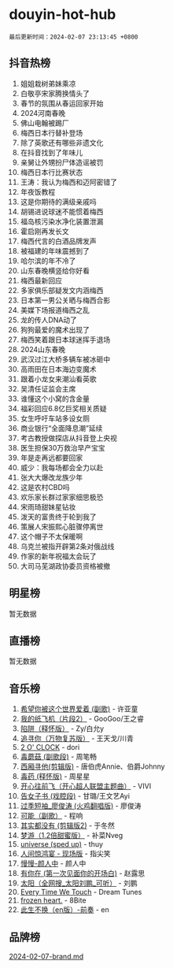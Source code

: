 # douyin-hot-hub

`最后更新时间：2024-02-07 23:13:45 +0800`

## 抖音热榜

1. 姐姐栽树弟妹乘凉
1. 白敬亭宋家腾换情头了
1. 春节的氛围从春运回家开始
1. 2024河南春晚
1. 佛山电翰被踢厂
1. 梅西日本行替补登场
1. 除了英歌还有哪些非遗文化
1. 在抖音找到了年味儿
1. 亲舅让外甥扮尸体造谣被罚
1. 梅西日本行比赛状态
1. 王涛：我认为梅西和迈阿密错了
1. 年夜饭教程
1. 这是你期待的满级亲戚吗
1. 胡锡进说球迷不能惯着梅西
1. 福岛核污染水净化装置泄漏
1. 霍启刚再发长文
1. 梅西代言的白酒品牌发声
1. 被福建的年味震撼到了
1. 哈尔滨的年不冷了
1. 山东春晚横竖给你好看
1. 梅西最新回应
1. 多家俱乐部疑发文内涵梅西
1. 日本第一男公关晒与梅西合影
1. 美媒下场报道梅西之乱
1. 龙的传人DNA动了
1. 狗狗最爱的魔术出现了
1. 梅西笑着跟日本球迷挥手退场
1. 2024山东春晚
1. 武汉过江大桥多辆车被冰砸中
1. 高雨田在日本海边变魔术
1. 跟着小龙女来潮汕看英歌
1. 吴清任证监会主席
1. 谁懂这个小窝的含金量
1. 福彩回应6.8亿巨奖相关质疑
1. 女生呼吁车站多设女厕
1. 商业银行“全面降息潮”延续
1. 考古教授做探店从抖音登上央视
1. 医生担保30万救治早产宝宝
1. 年是走再远都要回家
1. 威少：我每场都会全力以赴
1. 张大大爆改龙族少年
1. 这是农村CBD吗
1. 欢乐家长群过家家细思极恐
1. 宋雨琦甜妹星钻妆
1. 泼天的富贵终于轮到我了
1. 策展人宋振熙心脏骤停离世
1. 这个帽子不太保暖啊
1. 乌克兰被指开辟第2条对俄战线
1. 作家的新年祝福太会玩了
1. 大司马芜湖政协委员资格被撤

## 明星榜

暂无数据

## 直播榜

暂无数据

## 音乐榜

1. [希望你被这个世界爱着 (副歌)](https://sf3-cdn-tos.douyinstatic.com/obj/tos-cn-ve-2774/oUHCmWQfZlE3QQBKBeD8rCFLpJzPgCpImhsxMt) - 许亚童
1. [我的纸飞机（片段2）](https://sf5-hl-cdn-tos.douyinstatic.com/obj/tos-cn-ve-2774/oM2ZrKcg2CD5AeRB2gkeXOFB1IxAGJdZPazYHf) - GooGoo/王之睿
1. [陷阱（释怀版）](https://sf5-hl-cdn-tos.douyinstatic.com/obj/tos-cn-ve-2774/oE8C21LeZrzKLDFfQYgMzx4GAIHageG5IzayY7) - Zy/白允y
1. [追寻你（万物复苏版）](https://sf5-hl-cdn-tos.douyinstatic.com/obj/tos-cn-ve-2774/oYeAZJsbjIDit9APmBg8u6uDUQnHmoCf3gbo74) - 王天戈/川青
1. [2 O' CLOCK](https://sf5-hl-cdn-tos.douyinstatic.com/obj/tos-cn-ve-2774/oIUBICeqlYQHTigCBOnCMlwBZJkgiBjt1oDfbg) - dori
1. [毒蘑菇 (副歌段)](https://sf3-cdn-tos.douyinstatic.com/obj/tos-cn-ve-2774/ocDEUsfdLjxnlFXtfogBCiQCEqYB7QZgZ8VViM) - 周笔畅
1. [西厢寻他(剪辑版)](https://sf5-hl-cdn-tos.douyinstatic.com/obj/tos-cn-ve-2774/oUsAVfAQKlRNxEv5qxvIB8o5qmIWUcXbzJKJhw) - 唐伯虎Annie、伯爵Johnny
1. [毒药 (释怀版)](https://sf5-hl-cdn-tos.douyinstatic.com/obj/tos-cn-ve-2774/oYILMEAzspdZBIzy4frJNB8ZHPHWAhiwowd4Ad) - 周星星
1. [开心往前飞（开心超人联盟主题曲）](https://sf3-cdn-tos.douyinstatic.com/obj/tos-cn-ve-2774/9d8fb7c82cf1421fb93a9fe925275e0a) - VIVI
1. [告女子书 (戏腔段)](https://sf6-cdn-tos.douyinstatic.com/obj/tos-cn-ve-2774/osCCzFxWgstBDi92ZfBB4ht7gQENBmQMAl0eI6) - 甘璐/王文艺Ayi
1. [过季短袖_廖俊涛 (火鸡翻唱版)](https://sf5-hl-cdn-tos.douyinstatic.com/obj/tos-cn-ve-2774/ogQVJl0tRBKxQgZji7YClFEBrVDeHpPTWfCZbQ) - 廖俊涛
1. [可能（副歌）](https://sf5-hl-cdn-tos.douyinstatic.com/obj/tos-cn-ve-2774/cde1731888894259b333569393c2fb51) - 程响
1. [其实都没有 (剪辑版2)](https://sf5-hl-cdn-tos.douyinstatic.com/obj/tos-cn-ve-2774/oEBNQenHZtBhxYjGgUDQk0BCHTigQafgFlbQ7k) - 于冬然
1. [梦游（1.2倍甜蜜版）](https://sf3-cdn-tos.douyinstatic.com/obj/tos-cn-ve-2774/o4gyAUm8hwufoEABmwVIiQtHsFuGzAEEWtNMzo) - 补菜Nveg
1. [universe (sped up)](https://sf5-hl-cdn-tos.douyinstatic.com/obj/tos-cn-ve-2774/oIQnurQLDCsdYeegkM4CKuVb23MZBXtX6QB8bv) - thuy
1. [人间惊鸿宴 - 现场版](https://sf5-hl-cdn-tos.douyinstatic.com/obj/tos-cn-ve-2774/osF4mrPePAf2Yv8Wfr5fATCHZwL5h1QiGQAKwz) - 指尖笑
1. [慢慢-颜人中](https://sf5-hl-cdn-tos.douyinstatic.com/obj/tos-cn-ve-2774/ocjHNfBXdBxQNC8ZGAeoLMFTUgtBg8bkExunDC) - 颜人中
1. [有你在 (第一次见面你的开场白)](https://sf6-cdn-tos.douyinstatic.com/obj/tos-cn-ve-2774/oAthrQ3ClJBfI57uBoFEgNDYtNCZ0TSYQQfxQ0) - 赵露思
1. [太阳（全网搜_太阳刘鹏_可听）](https://sf6-cdn-tos.douyinstatic.com/obj/tos-cn-ve-2774/ogWbyIQnlBFImVbeDocRdCIYtBHlbJXgfZMvgz) - 刘鹏
1. [Every Time We Touch](https://sf5-hl-cdn-tos.douyinstatic.com/obj/tos-cn-ve-2774/ogN6lUKQeBBfEVhIOMikG1CcJjugxk1tztZyhP) - Dream Tunes
1. [frozen heart.](https://sf5-hl-cdn-tos.douyinstatic.com/obj/tos-cn-ve-2774/oIIWJfyjIACZA9zQMtnJ6hQQhFC4vhCupoRBsO) - 8Bite
1. [此生不换（en版）-前奏](https://sf6-cdn-tos.douyinstatic.com/obj/tos-cn-ve-2774/oMDvUGwhKrKYDEqXiMYEwxZqBWIJFA92CiLAO) - en

## 品牌榜

[2024-02-07-brand.md](2024-02-07-brand.md)
